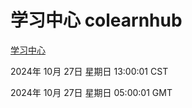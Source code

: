 # 学习中心 colearnhub
[学习中心](http://219.139.197.74:56308/colearnhub/)

2024年 10月 27日 星期日 13:00:01 CST

2024年 10月 27日 星期日 05:00:01 GMT
